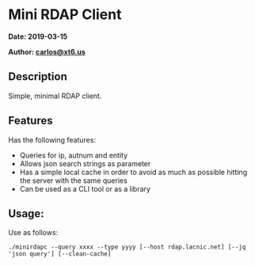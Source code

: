 # Mini RDAP Client

**Date: 2019-03-15**

**Author: carlos@xt6.us**

## Description

Simple, minimal RDAP client.

## Features

Has the following features:

- Queries for ip, autnum and entity
- Allows json search strings as parameter
- Has a simple local cache in order to avoid as much as possible hitting the server with the same queries
- Can be used as a CLI tool or as a library

## Usage:

Use as follows:

```
./minirdapc --query xxxx --type yyyy [--host rdap.lacnic.net] [--jq 'json query'] [--clean-cache]
```

